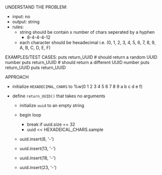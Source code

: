 UNDERSTAND THE PROBLEM:
- input: no
- output: string
- rules:
  - string should be contain x number of chars seperated by a hyphen
    - 8-4-4-4-12
  - each character should be hexadecimal i.e. (0, 1, 2, 3, 4, 5, 6, 7, 8, 9, A, B, C, D, E, F)

EXAMPLES/TEST CASES:
puts return_UUID # should return a random UUID number
puts return_UUID # should return a different UUID number
puts return_UUID
puts return_UUID

APPROACH
- initialize `HEXADECIMAL_CHARS` to %w(0 1 2 3 4 5 6 7 8 9 a b c d e f)

- define `return_UUID()` that takes no arguments
  - initialize `uuid` to an empty string
  - begin loop
    - break if uuid.size == 32
    - uuid << HEXADEICAL_CHARS.sample

  - uuid.insert(8, '-')
  - uuid.insert(13, '-')
  - uuid.insert(18, '-')
  - uuid.insert(23, '-')